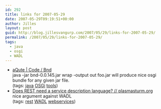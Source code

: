 ```yaml
---
id: 292
title: links for 2007-05-29
date: 2007-05-29T09:19:51+00:00
author: Jilles
layout: post
guid: http://blog.jillesvangurp.com/2007/05/29/links-for-2007-05-29/
permalink: /2007/05/29/links-for-2007-05-29/
tags:
  - java
  - osgi
  - WADL
---
```

<ul class="delicious">
	<li>
		<div class="delicious-link"><a href="http://www.aqute.biz/Code/Bnd">aQute | Code / Bnd</a></div>
		<div class="delicious-extended">java -jar bnd-0.0.145.jar wrap -output out foo.jar will produce nice osgi bundle for any given jar file.</div>
		<div class="delicious-tags">(tags: <a href="http://del.icio.us/jillesvangurp/java">java</a> <a href="http://del.icio.us/jillesvangurp/OSGi">OSGi</a> <a href="http://del.icio.us/jillesvangurp/tools">tools</a>)</div>
	</li>
	<li>
		<div class="delicious-link"><a href="http://plasmasturm.org/log/460/">Does REST need a service description language? // plasmasturm.org</a></div>
		<div class="delicious-extended">nice argument against WADL</div>
		<div class="delicious-tags">(tags: <a href="http://del.icio.us/jillesvangurp/rest">rest</a> <a href="http://del.icio.us/jillesvangurp/WADL">WADL</a> <a href="http://del.icio.us/jillesvangurp/webservices">webservices</a>)</div>
	</li>
</ul>
